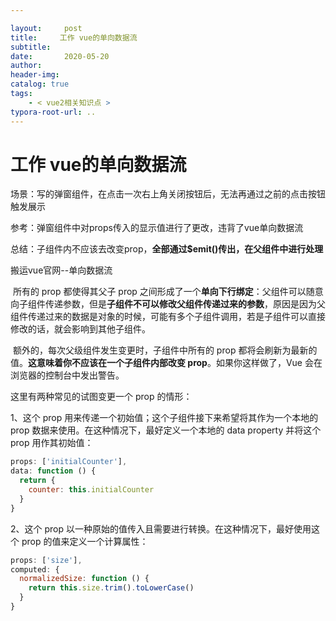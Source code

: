 ```yaml
---

layout:     post
title:     工作 vue的单向数据流
subtitle:  
date:       2020-05-20
author:     
header-img: 
catalog: true
tags:
    - < vue2相关知识点 >
typora-root-url: ..
---
```



# 工作 vue的单向数据流

场景：写的弹窗组件，在点击一次右上角关闭按钮后，无法再通过之前的点击按钮触发展示

参考：弹窗组件中对props传入的显示值进行了更改，违背了vue单向数据流

总结：子组件内不应该去改变prop，**全部通过$emit()传出，在父组件中进行处理**





搬运vue官网--单向数据流

​	所有的 prop 都使得其父子 prop 之间形成了一个**单向下行绑定**：父组件可以随意向子组件传递参数，但是**子组件不可以修改父组件传递过来的参数**，原因是因为父组件传递过来的数据是对象的时候，可能有多个子组件调用，若是子组件可以直接修改的话，就会影响到其他子组件。

​	额外的，每次父级组件发生变更时，子组件中所有的 prop 都将会刷新为最新的值。**这意味着你不应该在一个子组件内部改变 prop**。如果你这样做了，Vue 会在浏览器的控制台中发出警告。

这里有两种常见的试图变更一个 prop 的情形：

1、这个 prop 用来传递一个初始值；这个子组件接下来希望将其作为一个本地的 prop 数据来使用。在这种情况下，最好定义一个本地的 data property 并将这个 prop 用作其初始值：

```javascript
props: ['initialCounter'],
data: function () {
  return {
    counter: this.initialCounter
  }
}
```

2、这个 prop 以一种原始的值传入且需要进行转换。在这种情况下，最好使用这个 prop 的值来定义一个计算属性：

```javascript
props: ['size'],
computed: {
  normalizedSize: function () {
    return this.size.trim().toLowerCase()
  }
}
```

















